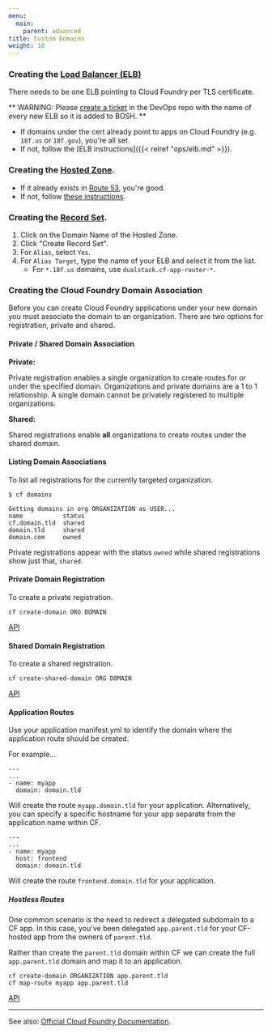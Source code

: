 ```yaml
---
menu:
  main:
    parent: advanced
title: Custom Domains
weight: 10
---
```


### Creating the [Load Balancer (ELB)](http://aws.amazon.com/elasticloadbalancing/)
There needs to be one ELB pointing to Cloud Foundry per TLS certificate.

** WARNING: Please [create a ticket](https://github.com/18f/devops/issues/new) in the DevOps repo with the name of every new ELB so it is added to BOSH. **

* If domains under the cert already point to apps on Cloud Foundry (e.g. `18f.us` or `18f.gov`), you're all set.
* If not, follow the [ELB instructions]({{< relref "ops/elb.md" >}}).

### Creating the [Hosted Zone](http://docs.aws.amazon.com/Route53/latest/DeveloperGuide/AboutHZWorkingWith.html).

* If it already exists in [Route 53](https://console.aws.amazon.com/route53/home?region=us-east-1#hosted-zones:), you're good.
* If not, follow [these instructions](https://github.com/18F/https#set-up-the-domain).

### Creating the [Record Set](http://docs.aws.amazon.com/Route53/latest/DeveloperGuide/rrsets-working-with.html).
1. Click on the Domain Name of the Hosted Zone.
1. Click "Create Record Set".
1. For `Alias`, select `Yes`.
1. For `Alias Target`, type the name of your ELB and select it from the list.
    * For `*.18f.us` domains, use `dualstack.cf-app-router-*`.

### Creating the Cloud Foundry Domain Association

Before you can create Cloud Foundry applications under your new domain you must associate the domain to an organization. There are two options for registration, private and shared.

#### Private / Shared Domain Association

**Private:**

Private registration enables a single organization to create routes for or under the specified domain. Organizations and private domains are a 1 to 1 relationship. A single domain cannot be privately registered to multiple organizations.

**Shared:**

Shared registrations enable **all** organizations to create routes under the shared domain.

#### Listing Domain Associations

To list all registrations for the currently targeted organization.

	$ cf domains

	Getting domains in org ORGANIZATION as USER...
	name           status
	cf.domain.tld  shared
	domain.tld     shared
	domain.com     owned

Private registrations appear with the status `owned` while shared registrations show just that, `shared`.

#### Private Domain Registration

To create a private registration.

	cf create-domain ORG DOMAIN

[API](http://apidocs.cloudfoundry.org/206/private_domains/create_a_private_domain_owned_by_the_given_organization.html)

#### Shared Domain Registration

To create a shared registration.

	cf create-shared-domain ORG DOMAIN

[API](http://apidocs.cloudfoundry.org/206/shared_domains/create_a_shared_domain.html)

#### Application Routes

Use your application manifest.yml to identify the domain where the application route should be created.

For example...

	---
	...
	- name: myapp
	  domain: domain.tld

Will create the route `myapp.domain.tld` for your application. Alternatively, you can specify a specific hostname for your app separate from the application name within CF.

	---
	...
	- name: myapp
	  host: frontend
	  domain: domain.tld

Will create the route `frontend.domain.tld` for your application.

##### Hostless Routes

One common scenario is the need to redirect a delegated subdomain to a CF app. In this case, you've been delegated `app.parent.tld` for your CF-hosted app from the owners of `parent.tld`.

Rather than create the `parent.tld` domain within CF we can create the full `app.parent.tld` domain and map it to an application.

	cf create-domain ORGANIZATION app.parent.tld
	cf map-route myapp app.parent.tld

[API](http://apidocs.cloudfoundry.org/206/routes/associate_app_with_the_route.html)

---

See also: [Official Cloud Foundry Documentation](https://docs.cloudfoundry.org/devguide/deploy-apps/routes-domains.html).
